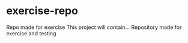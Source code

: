 # exercise-repo
Repo made for exercise
This project will contain...
Repository made for exercise and testing